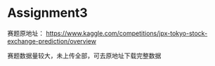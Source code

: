 # Assignment3

赛题原地址：
https://www.kaggle.com/competitions/jpx-tokyo-stock-exchange-prediction/overview

赛题数据量较大，未上传全部，可去原地址下载完整数据
